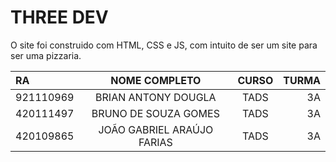 # THREE DEV
O site foi construido com HTML, CSS e JS, com intuito de ser um site para ser uma pizzaria.



|   RA   |  NOME COMPLETO  |    CURSO    |    TURMA    |
| :---         |     :---:      |      :---:      |          ---: |
| 921110969  | BRIAN ANTONY DOUGLA    |  TADS    | 3A     |
| 420111497    | BRUNO DE SOUZA GOMES      | TADS     | 3A     |
| 420109865    | JOÃO GABRIEL ARAÚJO FARIAS     | TADS     | 3A     |
